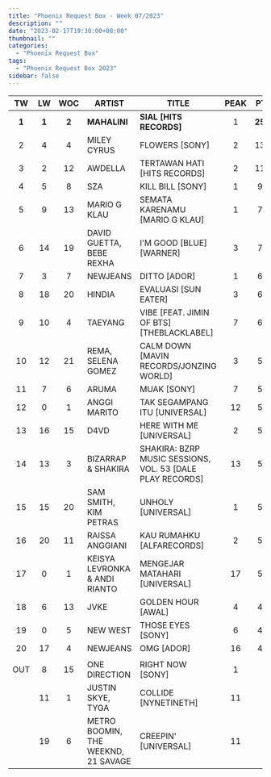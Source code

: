 ```yaml
---
title: "Phoenix Request Box - Week 07/2023"
description: ""
date: "2023-02-17T19:30:00+08:00"
thumbnail: ""
categories:
  - "Phoenix Request Box"
tags:
  - "Phoenix Request Box 2023"
sidebar: false
---
```

<!--more-->
|TW|LW|WOC|ARTIST|TITLE|PEAK|PTW|PLW|MOVE|TLW|TOTAL|
|:----:|:----:|:----:|----|----|:----:|:----:|:----:|:----:|:----:|:----:|
|**1**|**1**|**2**|**MAHALINI**|**SIAL [HITS RECORDS]**|1|**2590**|1450|1140|1450|4040|
|2|4|4|MILEY CYRUS|FLOWERS [SONY]|2|1350|990|360|3090|4440|
|3|2|12|AWDELLA|TERTAWAN HATI [HITS RECORDS]|2|1166|1408|-242|9558|10724|
|4|5|8|SZA|KILL BILL [SONY]|1|969|809|160|7869|8838|
|5|9|13|MARIO G KLAU|SEMATA KARENAMU [MARIO G KLAU]|1|782|740|42|12103|12885|
|6|14|19|DAVID GUETTA, BEBE REXHA|I'M GOOD [BLUE] [WARNER]|3|761|623|138|5737|6498|
|7|3|7|NEWJEANS|DITTO [ADOR]|1|664|1243|-579|7593|8257|
|8|18|20|HINDIA|EVALUASI [SUN EATER]|3|653|538|115|6632|7285|
|9|10|4|TAEYANG|VIBE [FEAT. JIMIN OF BTS] [THEBLACKLABEL]|7|600|720|-120|2500|3100|
|10|12|21|REMA, SELENA GOMEZ|CALM DOWN [MAVIN RECORDS/JONZING WORLD]|3|599|681|-82|6452|7051|
|11|7|6|ARUMA|MUAK [SONY]|7|588|787|-199|3219|3807|
|12|0|1|ANGGI MARITO|TAK SEGAMPANG ITU [UNIVERSAL]|12|580|0|580|0|580|
|13|16|15|D4VD|HERE WITH ME [UNIVERSAL]|2|567|586|-19|8167|8734|
|14|13|3|BIZARRAP & SHAKIRA|SHAKIRA: BZRP MUSIC SESSIONS, VOL. 53 [DALE PLAY RECORDS]|13|548|629|-81|1158|1706|
|15|15|20|SAM SMITH, KIM PETRAS|UNHOLY [UNIVERSAL]|1|547|587|-40|5860|6407|
|16|20|11|RAISSA ANGGIANI|KAU RUMAHKU [ALFARECORDS]|2|505|505|0|9176|9681|
|17|0|1|KEISYA LEVRONKA & ANDI RIANTO|MENGEJAR MATAHARI [UNIVERSAL]|17|500|0|500|0|500|
|18|6|13|JVKE|GOLDEN HOUR [AWAL]|4|487|791|-304|7736|8223|
|19|0|5|NEW WEST|THOSE EYES [SONY]|6|478|0|478|2922|3400|
|20|17|4|NEWJEANS|OMG [ADOR]|16|421|539|-118|1495|1916|
| | | | | | | | | | | |
|OUT|8|15|ONE DIRECTION|RIGHT NOW [SONY]|1| | | | | |
| |11|1|JUSTIN SKYE, TYGA|COLLIDE [NYNETINETH]|11| | | | | |
| |19|6|METRO BOOMIN, THE WEEKND, 21 SAVAGE|CREEPIN' [UNIVERSAL]|11| | | | | |